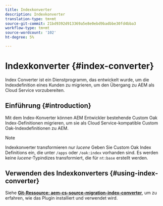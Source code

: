```yaml
---
title: Indexkonverter
description: Indexkonverter
translation-type: tm+mt
source-git-commit: 21bd9392d913369a5e8e0ebd9badbbe30fd4bba3
workflow-type: tm+mt
source-wordcount: '102'
ht-degree: 5%

---
```



# Indexkonverter {#index-converter}

Index Converter ist ein Dienstprogramm, das entwickelt wurde, um die Indexdefinition eines Kunden zu migrieren, um den Übergang zu AEM als Cloud Service vorzubereiten.

## Einführung {#introduction}

Mit dem Index-Konverter können AEM Entwickler bestehende Custom Oak Index-Definitionen migrieren, um sie als Cloud Service-kompatible Custom Oak-Indexdefinitionen zu AEM.

>[!NOTE]
>Indexkonverter transformieren nur *lucene* Geben Sie Custom Oak Index Definitions ein, die unter `/apps` oder `/oak:index` vorhanden sind. Es werden keine *lucene*-Typindizes transformiert, die für `nt:base` erstellt werden.

## Verwenden des Indexkonverters {#using-index-converter}

Siehe **[Git-Ressource: aem-cs-source-migration-index-converter](https://github.com/adobe/aio-cli-plugin-aem-cloud-service-migration#introduction)**, um zu erfahren, wie das Plugin installiert und verwendet wird.

